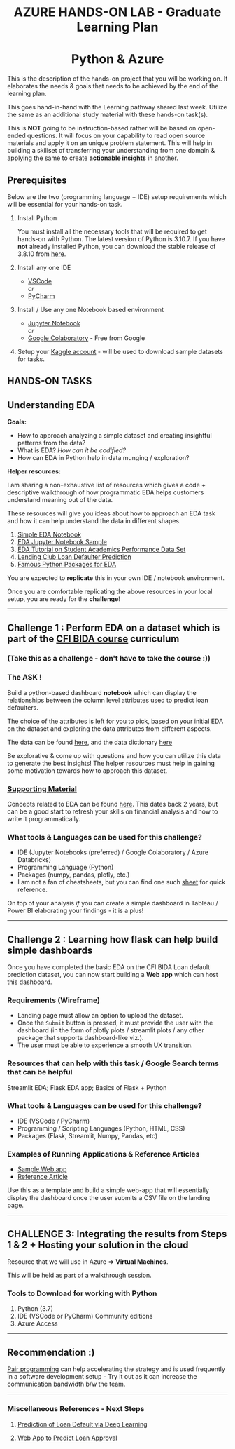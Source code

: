 <h1 align="center">AZURE HANDS-ON LAB - Graduate Learning Plan</h1>
<h1 align="center">Python & Azure</h1>

This is the description of the hands-on project that you will be working on. It elaborates the needs & goals that needs to be achieved by the end of the learning plan.

This goes hand-in-hand with the Learning pathway shared last week. Utilize the same as an additional study material with these hands-on task(s).

This is **NOT** going to be instruction-based rather will be based on open-ended questions. It will focus on your capability to read open source materials and apply it on an unique problem statement. This will help in building a skillset of transferring your understanding from one domain & applying the same to create **actionable insights** in another.

## Prerequisites

Below are the two (programming language + IDE) setup requirements which will be essential for your hands-on task.

1. Install Python

   You must install all the necessary tools that will be required to get hands-on with Python. The latest version of Python is 3.10.7. If you have **not** already installed Python, you can download the stable release of 3.8.10 from [here](https://www.python.org/downloads/release/python-3810/).

2. Install any one IDE

   - [VSCode](https://code.visualstudio.com/)<br/>
     _or_
   - [PyCharm](https://www.jetbrains.com/pycharm/download/#section=windows)

3. Install / Use any one Notebook based environment

   - [Jupyter Notebook](https://jupyter.org/install#jupyter-notebook)<br/>
     _or_
   - [Google Colaboratory](https://colab.research.google.com/) - Free from Google

4. Setup your [Kaggle account](https://www.kaggle.com/) - will be used to download sample datasets for tasks.

## HANDS-ON TASKS

## Understanding EDA

**Goals:**

- How to approach analyzing a simple dataset and creating insightful patterns from the data?
- What is EDA? _How can it be codified?_
- How can EDA in Python help in data munging / exploration?

**Helper resources:**

I am sharing a non-exhaustive list of resources which gives a code + descriptive walkthrough of how programmatic EDA helps customers understand meaning out of the data.

These resources will give you ideas about how to approach an EDA task and how it can help understand the data in different
shapes.

1. [Simple EDA Notebook](https://www.kaggle.com/code/alokevil/simple-eda-for-beginners/notebook)
2. [EDA Jupyter Notebook Sample](https://github.com/code4kunal/eda-with-python/blob/master/EDA%20-%20part1.ipynb)
3. [EDA Tutorial on Student Academics Performance Data Set](https://github.com/arakhia/EDA-Data-Tutorial)
4. [Lending Club Loan Defaulter Prediction](https://www.kaggle.com/code/faressayah/lending-club-loan-defaulters-prediction)
5. [Famous Python Packages for EDA](https://blog.devgenius.io/my-3-favourite-eda-packages-in-python-d6935ad8af7c)

You are expected to **replicate** this in your own IDE / notebook environment.

Once you are comfortable replicating the above resources in your local setup, you are ready for the **challenge**!

---

## Challenge 1 : Perform EDA on a dataset which is part of the [CFI BIDA course](https://corporatefinanceinstitute.com/course/loan-default-prediction-in-machine-learning/) curriculum

### (Take this as a challenge - don't have to take the course :))

### The ASK !

Build a python-based dashboard **notebook** which can display the relationships between the column level attributes used to predict loan defaulters.

The choice of the attributes is left for you to pick, based on your initial EDA on the dataset and exploring the data attributes from different aspects.

The data can be found [here](https://github.com/Lingesh2311/GraduateLearningPlan/blob/main/data/vehicle_loans_clean.csv.zip?raw=true), and the data dictionary [here](https://github.com/Lingesh2311/GraduateLearningPlan/blob/main/data/data_dictionary.csv)

Be explorative & come up with questions and how you can utilize this data to generate the best insights! The helper resources must help in gaining some motivation towards how to approach this dataset.

### <u>Supporting Material</u>

Concepts related to EDA can be found [here](https://www.kaggle.com/code/amritachatterjee09/eda-bank-loan-default-risk-analysis). This dates back 2 years, but can be a good start to refresh your skills on financial analysis and how to write it programmatically.

### What tools & Languages can be used for this challenge?

- IDE (Jupyter Notebooks (preferred) / Google Colaboratory / Azure Databricks)
- Programming Language (Python)
- Packages (numpy, pandas, plotly, etc.)
- I am not a fan of cheatsheets, but you can find one such [sheet](https://www.utc.fr/~jlaforet/Suppl/python-cheatsheets.pdf) for quick reference.

On top of your analysis _if_ you can create a simple dashboard in Tableau / Power BI elaborating your findings - it is a plus!

---

## Challenge 2 : Learning how flask can help build simple dashboards

Once you have completed the basic EDA on the CFI BIDA Loan default prediction dataset, you can now start building a **Web app** which can host this dashboard.

### Requirements (Wireframe)

- Landing page must allow an option to upload the dataset.
- Once the `Submit` button is pressed, it must provide the user with the dashboard (in the form of plotly plots / streamlit plots / any other package that supports dashboard-like viz.).
- The user must be able to experience a smooth UX transition.

### Resources that can help with this task / Google Search terms that can be helpful

Streamlit EDA; Flask EDA app; Basics of Flask + Python

### What tools & Languages can be used for this challenge?

- IDE (VSCode / PyCharm)
- Programming / Scripting Languages (Python, HTML, CSS)
- Packages (Flask, Streamlit, Numpy, Pandas, etc)

### Examples of Running Applications & Reference Articles

- [Sample Web app](https://dataprofessor-eda-app-app-90pqxz.streamlitapp.com/)
- [Reference Article](https://towardsdatascience.com/how-to-build-an-eda-app-in-python-af7ec4b51528)

Use this as a template and build a simple web-app that will essentially display the dashboard once the user submits a CSV file on the landing page.

---

## CHALLENGE 3: Integrating the results from Steps 1 & 2 + Hosting your solution in the cloud

Resource that we will use in Azure => **Virtual Machines**.

This will be held as part of a walkthrough session.

### Tools to Download for working with Python

1. Python (3.7)
2. IDE (VSCode or PyCharm) Community editions
3. Azure Access

---

## Recommendation :)

[Pair programming](https://en.wikipedia.org/wiki/Pair_programming#:~:text=Pair%20programming%20is%20an%20agile,two%20programmers%20switch%20roles%20frequently.) can help accelerating the strategy and is used frequently in a software development setup - Try it out as it can increase the communication bandwidth b/w the team.

---

### Miscellaneous References - Next Steps

1. [Prediction of Loan Default via Deep Learning](https://sarathi-tech.medium.com/predicting-loan-defaults-using-deep-learning-with-keras-tensorflow-78a15b196e65)

2. [Web App to Predict Loan Approval](https://medium.com/swlh/lending-club-data-web-app-ada56ff64cee)
